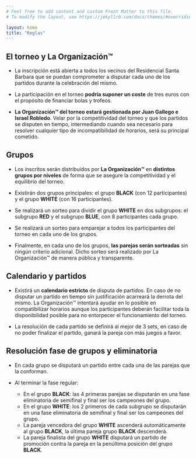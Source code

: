 ```yaml
---
# Feel free to add content and custom Front Matter to this file.
# To modify the layout, see https://jekyllrb.com/docs/themes/#overriding-theme-defaults

layout: home
title: "Reglas"
---
```


## El torneo y La Organización™

* La inscripción está abierta a todos los vecinos del Residencial Santa Barbara que se puedan comprometer a disputar cada uno de los partidos durante la celebración del mismo.

* La participación en el torneo **podría suponer un coste** de tres euros con el propósito de financiar bolas y trofeos.

* **La Organización™ del torneo estará gestionada por Juan Gallego e Israel Robledo**. Velar por la competitividad del torneo y que los partidos se disputen en tiempo, intermediando cuando sea necesario para resolver cualquier tipo de incompatibilidad de horarios, será su principal cometido.

## Grupos

* Los inscritos serán distribuidos por **La Organización™** en **distintos grupos por niveles** de forma que se asegure la competitividad y el equilibrio del torneo.

* Existirán dos grupos principales: el grupo **BLACK** (con 12 participantes) y el grupo **WHITE** (con 16 participantes).

* Se realizará un sorteo para dividir el grupo **WHITE** en dos subgrupos: el subgrupo **RED** y el subgrupo **BLUE**, con 8 participantes cada grupo.

* Se realizará un sorteo para emparejar a todos los participantes del torneo en cada uno de los grupos.

* Finalmente, en cada uno de los grupos, **las parejas serán sorteadas** sin ningún criterio adicional. Dicho sorteo será realizado por La Organización™ de manera pública y transparente.

## Calendario y partidos

* Existirá un **calendario estricto** de disputa de partidos. En caso de no disputar un partido en tiempo sin justificación acarreará la derrota del mismo. La Organización™ intentará ayudar en lo posible en compatibilizar horarios aunque los participantes deberán facilitar toda la disponibilidad posible para no entorpecer el funcionamiento del torneo.

* La resolución de cada partido se definirá al mejor de 3 sets, en caso de no poder finalizar el partido, ganará la pareja con más juegos a favor.

<div style="page-break-after: always;"></div>

## Resolución fase de grupos y eliminatoria

* En cada grupo se disputará un partido entre cada una de las parejas que la conforman.

* Al terminar la fase regular:

  * En el grupo **BLACK**: las 4 primeras parejas se disputarán en una fase eliminatoria de semifinal y final ser los campeones del grupo.
  * En el grupo **WHITE**: los 2 primeros de cada subgrupo se disputarán en una fase eliminatoria de semifinal y final ser los campeones del grupo.
  * La pareja vencedora del grupo **WHITE** ascenderá automáticamente al grupo **BLACK**, la última pareja grupo **BLACK** descenderá.
  * La pareja finalista del grupo **WHITE** disputará un partido de promoción contra la pareja en la penúltima posición del grupo **BLACK**.
